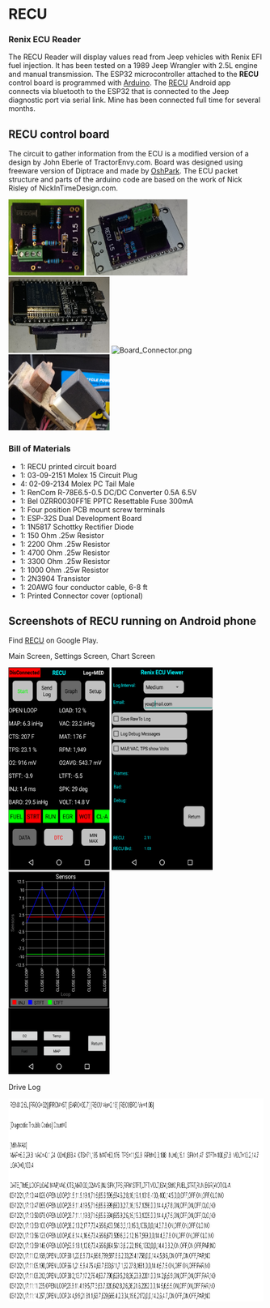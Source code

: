 # RECU    
### Renix ECU Reader
The RECU Reader will display values read from Jeep vehicles with Renix EFI fuel injection.  It has been tested on a 1989 Jeep Wrangler with 2.5L engine and manual transmission.  The ESP32 microcontroller attached to the **RECU** control board is programmed with [Arduino](https://www.arduino.cc). The [RECU](https://play.google.com/store/apps/details?id=cmarsoft.recu) Android app connects via bluetooth to the ESP32 that is connected to the Jeep diagnostic port via serial link. Mine has been connected full time for several months.

## RECU control board
The circuit to gather information from the ECU is a modified version of a design by John Eberle of TractorEnvy.com.  Board was designed using freeware version of Diptrace and made by [OshPark](https://oshpark.com/shared_projects/BllhAg80).  The ECU packet structure and parts of the arduino code are based on the work of Nick Risley of NickInTimeDesign.com.

<img src="readme/Board.png" alt="Board.png" width="150px" height="150px"> <img src="readme/Board_Assembly.png" alt="Board_Assembly.png" width="200px" height="150px">
<img src="readme/Board_Assembly2.png" alt="Board_Assembly2.png" width="200px" height="150px"> <img src="readme/Board_Connector.png" alt="Board_Connector.png" width="150px" height="150px"> <img src="readme/Board_Connector2.png" alt="Board_Connector2.png" width="200px" height="150px">

### Bill of Materials
* 1: RECU printed circuit board
* 1: 03-09-2151 Molex 15 Circuit Plug
* 4: 02-09-2134 Molex PC Tail Male
* 1: RenCom R-78E6.5-0.5 DC/DC Converter 0.5A 6.5V
* 1: Bel 0ZRR0030FF1E PPTC Resettable Fuse 300mA
* 1: Four position PCB mount screw terminals
* 1: ESP-32S Dual Development Board
* 1: 1N5817 Schottky Rectifier Diode
* 1: 150 Ohm .25w Resistor
* 1: 2200 Ohm .25w Resistor
* 1: 4700 Ohm .25w Resistor
* 1: 3300 Ohm .25w Resistor
* 1: 1000 Ohm .25w Resistor
* 1: 2N3904 Transistor
* 1: 20AWG four conductor cable, 6-8 ft
* 1: Printed Connector cover (optional)

## Screenshots of RECU running on Android phone
Find [RECU](https://play.google.com/store/apps/details?id=cmarsoft.recu) on Google Play.

Main Screen, Settings Screen, Chart Screen

<img src="readme/Screenshot_Main.png" alt="Main.png" width="200px" height="400px"> <img src="readme/Screenshot_Setup.png" alt="Setup.png" width="200px" height="400px"> <img src="readme/Screenshot_RECU_Chart1.png" alt="RECU_Chart1.png" width="200px" height="400px"> 

Drive Log

<img src="readme/RECU Drive Log.png" alt="RECU Drive Log.png" width="800px" height="400px">
